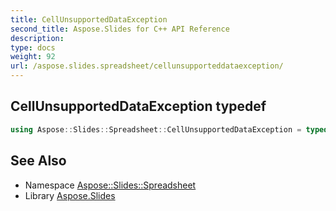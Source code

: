 ```yaml
---
title: CellUnsupportedDataException
second_title: Aspose.Slides for C++ API Reference
description: 
type: docs
weight: 92
url: /aspose.slides.spreadsheet/cellunsupporteddataexception/
---
```

## CellUnsupportedDataException typedef




```cpp
using Aspose::Slides::Spreadsheet::CellUnsupportedDataException = typedef System::ExceptionWrapper<Details_CellUnsupportedDataException>
```

## See Also

* Namespace [Aspose::Slides::Spreadsheet](../)
* Library [Aspose.Slides](../../)
